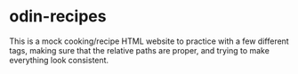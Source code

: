 # odin-recipes
This is a mock cooking/recipe HTML website to practice with a few different tags, making sure that the relative
 paths are proper, and trying to make everything look consistent.
